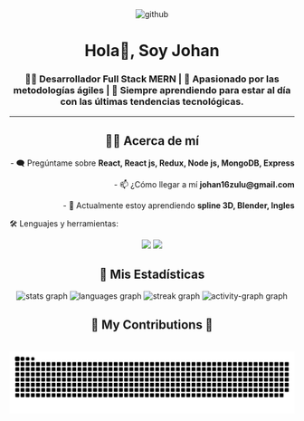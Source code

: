 <div id="header" align="center">
	<img src='https://i.postimg.cc/xTKm7chB/github.png' alt='github'/>
	<h1 align="center">Hola👋, Soy Johan</h1>
	<h3 align="center">
		👨‍💻 Desarrollador Full Stack MERN | 🚀 Apasionado por las metodologías ágiles | 🌟 Siempre aprendiendo para estar al día con las últimas tendencias tecnológicas.
	</h3>
</div>

<!-- <div id="badges" align="center">
	<a href="https://www.twitch.tv/queso1611" target="_blank">
		<img src="https://img.shields.io/twitch/status/queso1611?color=purple&logo=twitch&style=for-the-badge" alt="twitch badge" />
	</a>
  <a href="https://www.twitch.tv/queso1611" target="_blank">
		<img src="https://img.shields.io/twitch/status/queso1611?color=purple&logo=twitch&style=for-the-badge" alt="twitch badge" />
	</a>
  <a href="https://www.twitch.tv/queso1611" target="_blank">
		<img src="https://img.shields.io/twitch/status/queso1611?color=purple&logo=twitch&style=for-the-badge" alt="twitch badge" />
	</a>
</div> -->

---
<div align="center">
<h2>👨‍💻 Acerca de mí</h2>
</div>
 
<div style="text-align: center;" >
  <p style="text-align: right;">- 🗨️ Pregúntame sobre <strong>React, React js, Redux, Node js, MongoDB, Express</strong></p>
  <p style="text-align: right;">- 📫 ¿Cómo llegar a mí <strong>johan16zulu@gmail.com</strong></p>
  <p style="text-align: right;">- 📔 Actualmente estoy aprendiendo <strong>spline 3D, Blender, Ingles</strong></p>
  <!-- 🌐 website **https://johanzuluaga-portfolio.vercel.app/** en proceso!-->
</div>

<div align="left">
	<p align="left">🛠️ Lenguajes y herramientas:</p>
<div align="center">
    <img src="https://skillicons.dev/icons?i=react,bootstrap,mui,html,css,vscode,github,figma,tailwind,git,redux" />
    <img src="https://skillicons.dev/icons?i=nodejs,python,javascript,typescript,express,firebase,mongodb,java,nextjs,mysql,postman,figma" /><br>
</div>

<div align="center">
<h2>🧮 Mis Estadísticas</h2>
	
  <img src="https://github-readme-stats.vercel.app/api?username=JohanZ1611&hide_title=false&hide_rank=false&show_icons=true&include_all_commits=true&count_private=true&disable_animations=false&theme=dark&locale=en&hide_border=false&order=1" height="150" alt="stats graph"  />
  <img src="https://github-readme-stats.vercel.app/api/top-langs?username=JohanZ1611&locale=en&hide_title=false&layout=compact&card_width=320&langs_count=5&theme=dark&hide_border=false&order=2" height="150" alt="languages graph"  />
  <img src="https://streak-stats.demolab.com?user=JohanZ1611&locale=en&mode=daily&theme=dark&hide_border=false&border_radius=5&order=3" height="150" alt="streak graph"  />
  <img src="https://github-readme-activity-graph.vercel.app/graph?username=JohanZ1611&radius=16&theme=material&area=true&order=5" height="300" alt="activity-graph graph"  />
</div>

<div align="center">
  <h2>🐍 My Contributions 🐍</h2>
  <br>
  <img src="https://raw.githubusercontent.com/JohanZ1611/JohanZ1611/output/snake.svg" alt="Snake animation" />
  
  <br/><br/><br/>
</div>
